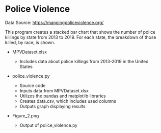 # Police Violence

Data Source: https://mappingpoliceviolence.org/

This program creates a stacked bar chart that shows the number of police killings by state from 2013 to 2019. For each state, the breakdown of those killed, by race, is shown.

- MPVDataset.xlsx
    - Includes data about police killings from 2013-2019 in the United States
    
- police_violence.py
    - Source code
    - Inputs data from MPVDataset.xlsx
    - Utilizes the pandas and matplotlib libraries
    - Creates data.csv, which includes used columns
    - Outputs graph displaying results
    
- Figure_2.png
    - Output of police_violence.py
    
